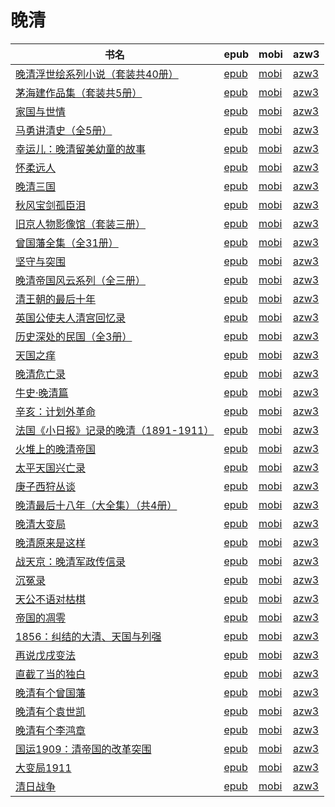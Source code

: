 # 晚清

| 书名 | epub | mobi | azw3 |
| --- | --- | --- | --- |
| [晚清浮世绘系列小说（套装共40册）](http://ct.dalanmei.com/f/31084289-771229623-9baf49) | [epub](http://ct.dalanmei.com/f/31084289-771229623-9baf49) | [mobi](http://ct.dalanmei.com/f/31084289-771241188-9bc91c) | [azw3](http://ct.dalanmei.com/f/31084289-771233296-c5b2bc) |
| [茅海建作品集（套装共5册）](http://ct.dalanmei.com/f/31084289-570166768-fa83f6) | [epub](http://ct.dalanmei.com/f/31084289-570166768-fa83f6) | [mobi](http://ct.dalanmei.com/f/31084289-570320511-a33e8d) | [azw3](http://ct.dalanmei.com/f/31084289-571386693-39a323) |
| [家国与世情](http://ct.dalanmei.com/f/31084289-570150231-d76895) | [epub](http://ct.dalanmei.com/f/31084289-570150231-d76895) | [mobi](http://ct.dalanmei.com/f/31084289-570357649-fc59be) | [azw3](http://ct.dalanmei.com/f/31084289-571405733-aedd6f) |
| [马勇讲清史（全5册）](http://ct.dalanmei.com/f/31084289-570152442-939a0b) | [epub](http://ct.dalanmei.com/f/31084289-570152442-939a0b) | [mobi](http://ct.dalanmei.com/f/31084289-570357827-e91646) | [azw3](http://ct.dalanmei.com/f/31084289-571406074-43096b) |
| [幸运儿：晚清留美幼童的故事](http://ct.dalanmei.com/f/31084289-570152670-636234) | [epub](http://ct.dalanmei.com/f/31084289-570152670-636234) | [mobi](http://ct.dalanmei.com/f/31084289-570357846-07e4b2) | [azw3](http://ct.dalanmei.com/f/31084289-571406109-71315f) |
| [怀柔远人](http://ct.dalanmei.com/f/31084289-571727286-2a8af0) | [epub](http://ct.dalanmei.com/f/31084289-571727286-2a8af0) | [mobi](http://ct.dalanmei.com/f/31084289-572092620-427a29) | [azw3](http://ct.dalanmei.com/f/31084289-572114039-df0e34) |
| [晚清三国](http://ct.dalanmei.com/f/31084289-571710133-481862) | [epub](http://ct.dalanmei.com/f/31084289-571710133-481862) | [mobi](http://ct.dalanmei.com/f/31084289-572115008-31a863) | [azw3](http://ct.dalanmei.com/f/31084289-572135640-03aa4c) |
| [秋风宝剑孤臣泪](http://ct.dalanmei.com/f/31084289-571704431-6d992c) | [epub](http://ct.dalanmei.com/f/31084289-571704431-6d992c) | [mobi](http://ct.dalanmei.com/f/31084289-572115745-849e6a) | [azw3](http://ct.dalanmei.com/f/31084289-572140325-2e45ad) |
| [旧京人物影像馆（套装三册）](http://ct.dalanmei.com/f/31084289-571638421-98d279) | [epub](http://ct.dalanmei.com/f/31084289-571638421-98d279) | [mobi](http://ct.dalanmei.com/f/31084289-572121056-a7f60f) | [azw3](http://ct.dalanmei.com/f/31084289-572182566-b5d6ac) |
| [曾国藩全集（全31册）](http://ct.dalanmei.com/f/31084289-571533306-e56c25) | [epub](http://ct.dalanmei.com/f/31084289-571533306-e56c25) | [mobi](http://ct.dalanmei.com/f/31084289-571803210-6fdddb) | [azw3](http://ct.dalanmei.com/f/31084289-572195325-f1064e) |
| [坚守与突围](http://ct.dalanmei.com/f/31084289-571551450-4b3bf5) | [epub](http://ct.dalanmei.com/f/31084289-571551450-4b3bf5) | [mobi](http://ct.dalanmei.com/f/31084289-571875295-df2cc3) | [azw3](http://ct.dalanmei.com/f/31084289-572202208-beee4d) |
| [晚清帝国风云系列（全三册）](http://ct.dalanmei.com/f/31084289-571555450-b4c894) | [epub](http://ct.dalanmei.com/f/31084289-571555450-b4c894) | [mobi](http://ct.dalanmei.com/f/31084289-571904999-8fbafe) | [azw3](http://ct.dalanmei.com/f/31084289-572202927-1c1c1f) |
| [清王朝的最后十年](http://ct.dalanmei.com/f/31084289-571557669-44afe6) | [epub](http://ct.dalanmei.com/f/31084289-571557669-44afe6) | [mobi](http://ct.dalanmei.com/f/31084289-571916107-8a35a9) | [azw3](http://ct.dalanmei.com/f/31084289-572203837-21b120) |
| [英国公使夫人清宫回忆录](http://ct.dalanmei.com/f/31084289-571559769-195866) | [epub](http://ct.dalanmei.com/f/31084289-571559769-195866) | [mobi](http://ct.dalanmei.com/f/31084289-571982048-1196c6) | [azw3](http://ct.dalanmei.com/f/31084289-572211879-6e3fc0) |
| [历史深处的民国（全3册）](http://ct.dalanmei.com/f/31084289-571608952-704afd) | [epub](http://ct.dalanmei.com/f/31084289-571608952-704afd) | [mobi](http://ct.dalanmei.com/f/31084289-571735823-f4c3d4) | [azw3](http://ct.dalanmei.com/f/31084289-571914015-ef64e5) |
| [天国之痒](http://ct.dalanmei.com/f/31084289-571608840-2ea1c4) | [epub](http://ct.dalanmei.com/f/31084289-571608840-2ea1c4) | [mobi](http://ct.dalanmei.com/f/31084289-571735939-83767e) | [azw3](http://ct.dalanmei.com/f/31084289-571914052-6e6e35) |
| [晚清危亡录](http://ct.dalanmei.com/f/31084289-571594785-3f60e6) | [epub](http://ct.dalanmei.com/f/31084289-571594785-3f60e6) | [mobi](http://ct.dalanmei.com/f/31084289-572123060-f4145e) | [azw3](http://ct.dalanmei.com/f/31084289-571981918-837106) |
| [牛史·晚清篇](http://ct.dalanmei.com/f/31084289-571550180-2a1eb9) | [epub](http://ct.dalanmei.com/f/31084289-571550180-2a1eb9) | [mobi](http://ct.dalanmei.com/f/31084289-571841969-124ea3) | [azw3](http://ct.dalanmei.com/f/31084289-572066436-7009c2) |
| [辛亥：计划外革命](http://ct.dalanmei.com/f/31084289-571551180-68af2d) | [epub](http://ct.dalanmei.com/f/31084289-571551180-68af2d) | [mobi](http://ct.dalanmei.com/f/31084289-571863095-c64b30) | [azw3](http://ct.dalanmei.com/f/31084289-572068016-6466d7) |
| [法国《小日报》记录的晚清（1891-1911）](http://ct.dalanmei.com/f/31084289-571557271-191cba) | [epub](http://ct.dalanmei.com/f/31084289-571557271-191cba) | [mobi](http://ct.dalanmei.com/f/31084289-571914816-655753) | [azw3](http://ct.dalanmei.com/f/31084289-572074208-dda414) |
| [火堆上的晚清帝国](http://ct.dalanmei.com/f/31084289-571583120-2f58f0) | [epub](http://ct.dalanmei.com/f/31084289-571583120-2f58f0) | [mobi](http://ct.dalanmei.com/f/31084289-571736208-53a831) | [azw3](http://ct.dalanmei.com/f/31084289-571856108-f318ab) |
| [太平天国兴亡录](None) | [epub](None) | [mobi](None) | [azw3](None) |
| [庚子西狩丛谈](http://ct.dalanmei.com/f/31084289-571526133-3c96ed) | [epub](http://ct.dalanmei.com/f/31084289-571526133-3c96ed) | [mobi](http://ct.dalanmei.com/f/31084289-571781005-d0a334) | [azw3](http://ct.dalanmei.com/f/31084289-571880796-c4ba58) |
| [晚清最后十八年（大全集）（共4册）](http://ct.dalanmei.com/f/31084289-571423749-346a23) | [epub](http://ct.dalanmei.com/f/31084289-571423749-346a23) | [mobi](http://ct.dalanmei.com/f/31084289-571782503-cf0a88) | [azw3](http://ct.dalanmei.com/f/31084289-571883603-2ca152) |
| [晚清大变局](None) | [epub](None) | [mobi](None) | [azw3](None) |
| [晚清原来是这样](http://ct.dalanmei.com/f/31084289-595858138-3a6d1c) | [epub](http://ct.dalanmei.com/f/31084289-595858138-3a6d1c) | [mobi](http://ct.dalanmei.com/f/31084289-595860389-01754b) | [azw3](http://ct.dalanmei.com/f/31084289-595860027-b25e91) |
| [战天京：晚清军政传信录](http://ct.dalanmei.com/f/31084289-582938349-af0103) | [epub](http://ct.dalanmei.com/f/31084289-582938349-af0103) | [mobi](http://ct.dalanmei.com/f/31084289-582969003-d338e3) | [azw3](http://ct.dalanmei.com/f/31084289-582939069-dc5233) |
| [沉冤录](http://ct.dalanmei.com/f/31084289-571452384-d2ee61) | [epub](http://ct.dalanmei.com/f/31084289-571452384-d2ee61) | [mobi](http://ct.dalanmei.com/f/31084289-571786454-c2c52f) | [azw3](http://ct.dalanmei.com/f/31084289-571885670-8dc9ef) |
| [天公不语对枯棋](http://ct.dalanmei.com/f/31084289-571453584-e0863c) | [epub](http://ct.dalanmei.com/f/31084289-571453584-e0863c) | [mobi](http://ct.dalanmei.com/f/31084289-571787229-255a36) | [azw3](http://ct.dalanmei.com/f/31084289-571886805-db8e6e) |
| [帝国的凋零](http://ct.dalanmei.com/f/31084289-571456199-fd80ea) | [epub](http://ct.dalanmei.com/f/31084289-571456199-fd80ea) | [mobi](http://ct.dalanmei.com/f/31084289-571788471-de7ba3) | [azw3](http://ct.dalanmei.com/f/31084289-571891203-a8dbd4) |
| [1856：纠结的大清、天国与列强](http://ct.dalanmei.com/f/31084289-571456373-93261c) | [epub](http://ct.dalanmei.com/f/31084289-571456373-93261c) | [mobi](http://ct.dalanmei.com/f/31084289-571788645-09da0f) | [azw3](http://ct.dalanmei.com/f/31084289-571892336-a7a1bf) |
| [再说戊戌变法](http://ct.dalanmei.com/f/31084289-571456740-646133) | [epub](http://ct.dalanmei.com/f/31084289-571456740-646133) | [mobi](http://ct.dalanmei.com/f/31084289-571789299-4170c1) | [azw3](http://ct.dalanmei.com/f/31084289-571894392-9db765) |
| [直截了当的独白](http://ct.dalanmei.com/f/31084289-571456761-f61e28) | [epub](http://ct.dalanmei.com/f/31084289-571456761-f61e28) | [mobi](http://ct.dalanmei.com/f/31084289-571789330-95cb79) | [azw3](http://ct.dalanmei.com/f/31084289-571894444-945e6f) |
| [晚清有个曾国藩](http://ct.dalanmei.com/f/31084289-571457395-3e30d5) | [epub](http://ct.dalanmei.com/f/31084289-571457395-3e30d5) | [mobi](http://ct.dalanmei.com/f/31084289-571790456-b2a123) | [azw3](http://ct.dalanmei.com/f/31084289-571896505-cf9915) |
| [晚清有个袁世凯](http://ct.dalanmei.com/f/31084289-571457402-99e081) | [epub](http://ct.dalanmei.com/f/31084289-571457402-99e081) | [mobi](http://ct.dalanmei.com/f/31084289-571790458-3bf381) | [azw3](http://ct.dalanmei.com/f/31084289-571896515-50eec0) |
| [晚清有个李鸿章](http://ct.dalanmei.com/f/31084289-571457408-50000b) | [epub](http://ct.dalanmei.com/f/31084289-571457408-50000b) | [mobi](http://ct.dalanmei.com/f/31084289-571790464-223bd8) | [azw3](http://ct.dalanmei.com/f/31084289-571896555-ce0913) |
| [国运1909：清帝国的改革突围](http://ct.dalanmei.com/f/31084289-571458459-29593b) | [epub](http://ct.dalanmei.com/f/31084289-571458459-29593b) | [mobi](http://ct.dalanmei.com/f/31084289-571791542-57d206) | [azw3](http://ct.dalanmei.com/f/31084289-571900653-0cff14) |
| [大变局1911](http://ct.dalanmei.com/f/31084289-571458599-ca6de8) | [epub](http://ct.dalanmei.com/f/31084289-571458599-ca6de8) | [mobi](http://ct.dalanmei.com/f/31084289-571791773-357ef0) | [azw3](http://ct.dalanmei.com/f/31084289-571901489-b16f20) |
| [清日战争](http://ct.dalanmei.com/f/31084289-571458610-0e5508) | [epub](http://ct.dalanmei.com/f/31084289-571458610-0e5508) | [mobi](http://ct.dalanmei.com/f/31084289-571791810-fcb4fd) | [azw3](http://ct.dalanmei.com/f/31084289-571901591-899bc7) |
